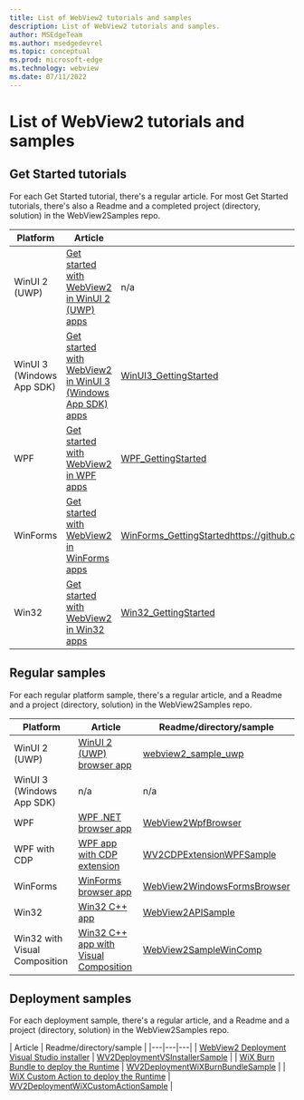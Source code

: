 ```yaml
---
title: List of WebView2 tutorials and samples
description: List of WebView2 tutorials and samples.
author: MSEdgeTeam
ms.author: msedgedevrel
ms.topic: conceptual
ms.prod: microsoft-edge
ms.technology: webview
ms.date: 07/11/2022
---
```

# List of WebView2 tutorials and samples

<!-- delete article? purely rely on TOC & details in articles?  not yet - this redesigned .md file might be overhead to maintain, and ult'ly not needed, but need to see this presentation/org'n before deleting this .md file -->


<!-- ====================================================================== -->
## Get Started tutorials

For each Get Started tutorial, there's a regular article.  For most Get Started tutorials, there's also a Readme and a completed project (directory, solution) in the WebView2Samples repo.

| Platform | Article | Readme/directory/sample |
|---|---|---|
| WinUI 2 (UWP) | [Get started with WebView2 in WinUI 2 (UWP) apps](webview2/get-started/winui2.md) | n/a |
| WinUI 3 (Windows App SDK) | [Get started with WebView2 in WinUI 3 (Windows App SDK) apps](webview2/get-started/winui.md) | [WinUI3_GettingStarted](https://github.com/MicrosoftEdge/WebView2Samples/tree/main/GettingStartedGuides/WinUI3_GettingStarted) |
| WPF | [Get started with WebView2 in WPF apps](webview2/get-started/wpf.md) | [WPF_GettingStarted](https://github.com/MicrosoftEdge/WebView2Samples/tree/main/GettingStartedGuides/WPF_GettingStarted) |
| WinForms | [Get started with WebView2 in WinForms apps](webview2/get-started/winforms.md) | [WinForms_GettingStarted]()https://github.com/MicrosoftEdge/WebView2Samples/tree/main/GettingStartedGuides/WinForms_GettingStarted |
| Win32 | [Get started with WebView2 in Win32 apps](webview2/get-started/win32.md) | [Win32_GettingStarted](https://github.com/MicrosoftEdge/WebView2Samples/tree/main/GettingStartedGuides/Win32_GettingStarted) |


<!-- ====================================================================== -->
## Regular samples

For each regular platform sample, there's a regular article, and a Readme and a project (directory, solution) in the WebView2Samples repo.

| Platform | Article | Readme/directory/sample |
|---|---|---|
| WinUI 2 (UWP) | [WinUI 2 (UWP) browser app](webview2/samples/webview2_sample_uwp.md) | [webview2_sample_uwp](https://github.com/MicrosoftEdge/WebView2Samples/tree/main/SampleApps/webview2_sample_uwp) |
| WinUI 3 (Windows App SDK) | n/a | n/a |
| WPF | [WPF .NET browser app](webview2/samples/webview2wpfbrowser.md) | [WebView2WpfBrowser](https://github.com/MicrosoftEdge/WebView2Samples/tree/main/SampleApps/WebView2WpfBrowser) |
| WPF with CDP | [WPF app with CDP extension](webview2/samples/wv2cdpextensionwpfsample.md) | [WV2CDPExtensionWPFSample](https://github.com/MicrosoftEdge/WebView2Samples/tree/main/SampleApps/WV2CDPExtensionWPFSample) |
| WinForms | [WinForms browser app](webview2/samples/webview2windowsformsbrowser.md) | [WebView2WindowsFormsBrowser](https://github.com/MicrosoftEdge/WebView2Samples/tree/main/SampleApps/WebView2WindowsFormsBrowser) |
| Win32 | [Win32 C++ app](webview2/samples/webview2apissample.md) | [WebView2APISample](https://github.com/MicrosoftEdge/WebView2Samples/tree/main/SampleApps/WebView2APISample) |
| Win32 with Visual Composition | [Win32 C++ app with Visual Composition](webview2/samples/webview2samplewincomp.md) | [WebView2SampleWinComp](https://github.com/MicrosoftEdge/WebView2Samples/tree/main/SampleApps/WebView2SampleWinComp) |


<!-- ====================================================================== -->
## Deployment samples

For each deployment sample, there's a regular article, and a Readme and a project (directory, solution) in the WebView2Samples repo.

| Article | Readme/directory/sample |
|---|---|---|
| [WebView2 Deployment Visual Studio installer](webview2/samples/wv2deploymentvsinstallersample.md) | [WV2DeploymentVSInstallerSample]() |
| [WiX Burn Bundle to deploy the Runtime](webview2/samples/wv2deploymentwixburnbundlesample.md) | [WV2DeploymentWiXBurnBundleSample]() |
| [WiX Custom Action to deploy the Runtime](webview2/samples/wv2deploymentwixcustomactionsample.md) | [WV2DeploymentWiXCustomActionSample]() |
